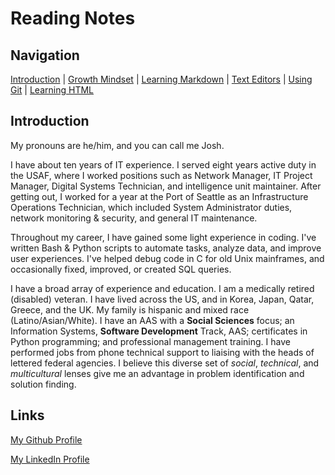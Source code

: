# Reading Notes

## Navigation

[Introduction](https://frazmatic.github.io/reading-notes/) | [Growth Mindset](https://frazmatic.github.io/reading-notes/growth-mindset) | [Learning Markdown](https://frazmatic.github.io/reading-notes/learning-markdown) | [Text Editors](https://frazmatic.github.io/reading-notes/text-editor) | [Using Git](https://frazmatic.github.io/reading-notes/using-git) | [Learning HTML](https://frazmatic.github.io/reading-notes/learning-html)

## Introduction

My pronouns are he/him, and you can call me Josh.

I have about ten years of IT experience. I served eight years active duty in the USAF, where I worked positions such as Network Manager, IT Project Manager, Digital Systems Technician, and intelligence unit maintainer. After getting out, I worked for a year at the Port of Seattle as an Infrastructure Operations Technician, which included System Administrator duties, network monitoring & security, and general IT maintenance. 

Throughout my career, I have gained some light experience in coding. I've written Bash & Python scripts to automate tasks, analyze data, and improve user experiences. I've helped debug code in C for old Unix mainframes, and occasionally fixed, improved, or created SQL queries.

I have a broad array of experience and education. I am a medically retired (disabled) veteran. I have lived across the US, and in Korea, Japan, Qatar, Greece, and the UK. My family is hispanic and mixed race (Latino/Asian/White). I have an AAS with a **Social Sciences** focus; an Information Systems, **Software Development** Track, AAS; certificates in Python programming; and professional management training. I have performed jobs from phone technical support to liaising with the heads of lettered federal agencies. I believe this diverse set of *social*, *technical*, and *multicultural* lenses give me an advantage in problem identification and solution finding.

## Links

[My Github Profile](https://github.com/Frazmatic)

[My LinkedIn Profile](https://www.linkedin.com/in/joshua-frazer-127219213/)
